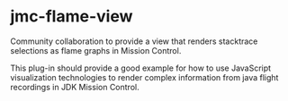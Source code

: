 # jmc-flame-view
Community collaboration to provide a view that renders stacktrace selections as flame graphs in Mission Control.

This plug-in should provide a good example for how to use JavaScript visualization technologies to render complex information from java flight recordings in JDK Mission Control.
